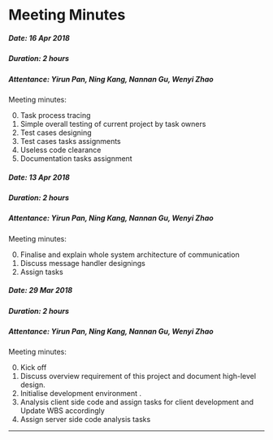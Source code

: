 # Meeting Minutes


##### Date: 16 Apr 2018

##### Duration: 2 hours

##### Attentance: Yirun Pan, Ning Kang, Nannan Gu, Wenyi Zhao


Meeting minutes:

0. Task process tracing
0. Simple overall testing of current project by task owners
0. Test cases designing
0. Test cases tasks assignments
0. Useless code clearance 
0. Documentation tasks assignment

##### Date: 13 Apr 2018

##### Duration: 2 hours

##### Attentance: Yirun Pan, Ning Kang, Nannan Gu, Wenyi Zhao


Meeting minutes:

0. Finalise and explain whole system architecture of communication 
0. Discuss message handler designings
0. Assign tasks

##### Date: 29 Mar 2018

##### Duration: 2 hours

##### Attentance: Yirun Pan, Ning Kang, Nannan Gu, Wenyi Zhao


Meeting minutes:

0. Kick off
0. Discuss overview requirement of this project and document high-level design.
0. Initialise development environment .
0. Analysis client side code and assign tasks for client development and Update WBS accordingly 
0. Assign server side code analysis tasks


---
